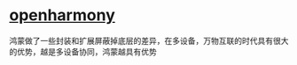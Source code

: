 # [openharmony](https://device.harmonyos.com/cn/docs/start/learn/oem_des_architecture-0000001055112657)




鸿蒙做了一些封装和扩展屏蔽掉底层的差异，在多设备，万物互联的时代具有很大的优势，越是多设备协同，鸿蒙越具有优势
